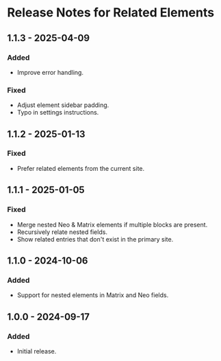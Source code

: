 # Release Notes for Related Elements

## 1.1.3 - 2025-04-09
### Added
- Improve error handling.

### Fixed
- Adjust element sidebar padding.
- Typo in settings instructions.

## 1.1.2 - 2025-01-13
### Fixed
- Prefer related elements from the current site.

## 1.1.1 - 2025-01-05
### Fixed
- Merge nested Neo & Matrix elements if multiple blocks are present.
- Recursively relate nested fields.
- Show related entries that don't exist in the primary site.

## 1.1.0 - 2024-10-06
### Added
- Support for nested elements in Matrix and Neo fields.

## 1.0.0 - 2024-09-17
### Added
- Initial release.
